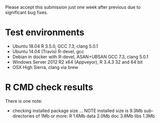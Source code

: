 Please accept this submission just one week after previous due to significant bug fixes.

# Test environments
* Ubuntu 18.04 R 3.5.0, GCC 7.3, clang 5.0.1
* Ubuntu 14.04 (Travis) R-devel, gcc
* Debian in docker with R-devel, ASAN+UBSAN GCC 7.3, clang 5.0.1
* Windows Server 2012 R2 x64 (Appveyor), R 3.4.3 32 and 64 bit
* OSX High Sierra, clang via brew

# R CMD check results

There is one note:

* checking installed package size ... NOTE
  installed size is  9.3Mb
  sub-directories of 1Mb or more:
    R      1.6Mb
    data   2.0Mb
    doc    3.8Mb
    libs   1.3Mb

